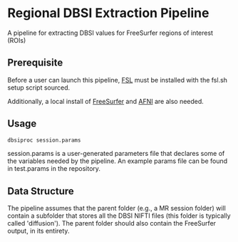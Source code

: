 # Regional DBSI Extraction Pipeline
A pipeline for extracting DBSI values for FreeSurfer regions of interest (ROIs) 

## Prerequisite
Before a user can launch this pipeline, [FSL](https://fsl.fmrib.ox.ac.uk/fsl/fslwiki/FslInstallation) must be installed with the fsl.sh setup script sourced. 

Additionally, a local install of [FreeSurfer](https://surfer.nmr.mgh.harvard.edu/fswiki/DownloadAndInstall) and [AFNI](https://afni.nimh.nih.gov/pub/dist/doc/htmldoc/background_install/install_instructs/index.html) are also needed.

## Usage
```bash
dbsiproc session.params
```
session.params is a user-generated parameters file that declares some of the variables needed by the pipeline. An example params file can be found in test.params in the repository.

## Data Structure
The pipeline assumes that the parent folder (e.g., a MR session folder) will contain a subfolder that stores all the DBSI NIFTI files (this folder is typically called 'diffusion'). The parent folder should also contain the FreeSurfer output, in its entirety. 
